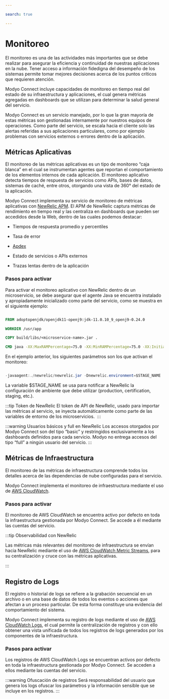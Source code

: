 ```yaml
---

search: true

---
```



# Monitoreo

El monitoreo es una de las actividades más importantes que se debe realizar para asegurar la eficiencia y continuidad de nuestras aplicaciones en la nube. Tener acceso a información fidedigna del desempeño de los sistemas permite tomar mejores decisiones acerca de los puntos críticos que requieren atención.


Modyo Connect incluye capacidades de monitoreo en tiempo real del estado de su infraestructura y aplicaciones, el cual genera métricas agregadas en dashboards que se utilizan para determinar la salud general del servicio.


Modyo Connect es un servicio manejado, por lo que la gran mayoría de estas métricas son gestionadas internamente por nuestros equipos de operaciones. Como parte del servicio, se escala hacia el cliente solo las alertas referidas a sus aplicaciones particulares, como por ejemplo problemas con servicios externos o errores dentro de la aplicación.


## Métricas Aplicativas

El monitoreo de las métricas aplicativas es un tipo de monitoreo “caja blanca” en el cual se instrumentan agentes que reportan el comportamiento de los elementos internos de cada aplicación. El monitoreo aplicativo detecta tiempos de respuesta de servicios como APIs, bases de datos, sistemas de caché, entre otros, otorgando una vista de 360° del estado de la aplicación.


Modyo Connect implementa su servicio de monitoreo de métricas aplicativas con [NewRelic APM](https://www.newrelic.com). El APM de NewRelic captura métricas de rendimiento en tiempo real y las centraliza en dashboards que pueden ser accedidos desde la Web, dentro de las cuales podemos destacar:

- Tiempos de respuesta promedio y percentiles

- Tasa de error

- [Apdex](https://en.wikipedia.org/wiki/Apdex)

- Estado de servicios o APIs externos

- Trazas lentas dentro de la aplicación


### Pasos para activar

Para activar el monitoreo aplicativo con NewRelic dentro de un microservicio, se debe asegurar que el agente Java se encuentra instalado y apropiadamente inicializado como parte del servicio, como se muestra en el siguiente ejemplo:


``` Dockerfile

FROM adoptopenjdk/openjdk11-openj9:jdk-11.0.10_9_openj9-0.24.0

WORKDIR /usr/app

COPY build/libs/<microservice-name>.jar .

CMD java -XX:MaxRAMPercentage=75.0 -XX:MinRAMPercentage=75.0 -XX:InitialRAMPercentage=75.0 -jar -Dhttps.protocols=TLSv1.2 -javaagent:./newrelic/newrelic.jar -Dnewrelic.environment=$STAGE_NAME <microservice-name>.jar

```

En el ejemplo anterior, los siguientes parámetros son los que activan el monitoreo:


``` Java

-javaagent:./newrelic/newrelic.jar -Dnewrelic.environment=$STAGE_NAME 

```


La variable $STAGE_NAME se usa para notificar a NewRelic la configuración de ambiente que debe utilizar (production, certification, staging, etc.).



:::tip Token de NewRelic
El token de API de NewRelic, usado para importar las métricas al servicio, se inyecta automáticamente como parte de las variables de entorno de los microservicios. 
:::


:::warning Usuarios básicos y full en NewRelic
Los accesos otorgados por Modyo Connect son del tipo “basic” y restringidos exclusivamente a los dashboards definidos para cada servicio. Modyo no entrega accesos del tipo “full” a ningún usuario del servicio.
:::


## Métricas de Infraestructura

El monitoreo de las métricas de infraestructura comprende todos los detalles acerca de las dependencias de nube configuradas para el servicio.


Modyo Connect implementa el monitoreo de infraestructura mediante el uso de [AWS CloudWatch](https://aws.amazon.com/cloudwatch). 


### Pasos para activar

El monitoreo de AWS CloudWatch se encuentra activo por defecto en toda la infraestructura gestionada por Modyo Connect. Se accede a él mediante las cuentas del servicio.


:::tip Observabilidad con NewRelic

Las métricas más relevantes del monitoreo de infraestructura se envían hacia NewRelic mediante el uso de [AWS CloudWatch Metric Streams](https://docs.aws.amazon.com/AmazonCloudWatch/latest/monitoring/CloudWatch-Metric-Streams.html), para su centralización y cruce con las métricas aplicativas.

:::


## Registro de Logs

El registro o historial de logs se refiere a la grabación secuencial en un archivo o en una base de datos de todos los eventos o acciones que afectan a un proceso particular. De esta forma constituye una evidencia del comportamiento del sistema.


Modyo Connect implementa su registro de logs mediante el uso de [AWS CloudWatch Logs](https://docs.aws.amazon.com/AmazonCloudWatch/latest/logs/WhatIsCloudWatchLogs.html), el cual permite la centralización de registros y con ello obtener una vista unificada de todos los registros de logs generados por los componentes de la infraestructura.


### Pasos para activar

Los registros de AWS CloudWatch Logs se encuentran activos por defecto en toda la infraestructura gestionada por Modyo Connect. Se acceden a ellos mediante las cuentas del servicio.


:::warning Ofuscación de registros
Será responsabilidad del usuario que genera los logs ofuscar los parámetros y la información sensible que se incluye en los registros.
:::

